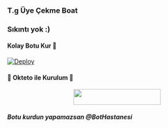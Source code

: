 ### T.g Üye Çekme Boat


### Sıkıntı yok :) 

#### Kolay Botu Kur 🤫

[![Deploy](https://www.herokucdn.com/deploy/button.svg)](https://heroku.com/deploy?template=https://github.com/kakkurt947/hesab)


<h4>🔺 Okteto ile Kurulum 🔻</h4> 

<p align="center"><a href="https://cloud.okteto.com/deploy?repository=https://github.com/Pulsar8806/Moun"><img src="https://img.shields.io/badge/Deploy%20To%20Okteto-informational?style=for-the-badge&logo=Okteto" width="200" height="35.45"/></a></p>


##### Botu kurdun yapamazsan @BotHastanesi

